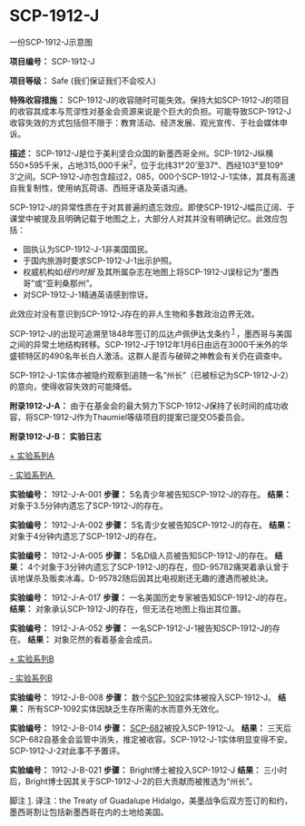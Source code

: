 # SCP-1912-J
                        




一份SCP-1912-J示意图



**项目编号：**  SCP-1912-J

**项目等级：**  Safe (我们保证我们不会咬人)

**特殊收容措施：** SCP-1912-J的收容随时可能失效。保持大如SCP-1912-J的项目的收容其成本与荒谬性对基金会资源来说是个巨大的负担。可能导致SCP-1912-J收容失效的方式包括但不限于：教育活动、经济发展、观光宣传、于社会媒体申诉。

**描述：**  SCP-1912-J是位于美利坚合众国的新墨西哥全州。SCP-1912-J纵横550×595千米，占地315,000千米<sup>2</sup>，位于北纬31° 20’至37°、西经103°至109° 3’之间。SCP-1912-J亦包含超过2，085，000个SCP-1912-J-1实体，其具有高速自我复制性，使用纳瓦荷语、西班牙语及英语沟通。

SCP-1912-J的异常性质在于对其普遍的遗忘效应。即使SCP-1912-J幅员辽阔、于课堂中被提及且明确记载于地图之上，大部分人对其并没有明确记忆。此效应包括：

- 固执认为SCP-1912-J-1非美国国民。
- 于国内旅游时要求SCP-1912-J-1出示护照。
- 权威机构如*纽约时报* 及其所属杂志在地图上将SCP-1912-J误标记为“墨西哥”或“亚利桑那州”。 
- 对SCP-1912-J-1精通英语感到惊讶。

此效应对没有意识到SCP-1912-J存在的非人生物和多数政治边界无效。

SCP-1912-J的出现可追溯至1848年签订的瓜达卢佩伊达戈条约<sup class='footnoteref'>
 <a shape='rect' class='footnoteref' id='footnoteref-1' href='javascript:;' onclick='WIKIDOT.page.utils.scrollToReference(&apos;footnote-1&apos;)'>1</a>
</sup>，墨西哥与美国之间的异常土地结构转移。SCP-1912-J于1912年1月6日由远在3000千米外的华盛顿特区的490名年长白人激活。这群人是否与破碎之神教会有关仍在调查中。

SCP-1912-J-1实体亦被隐约观察到追随一名“州长”（已被标记为SCP-1912-J-2）的意向，使得收容失效的可能降低。

**附录1912-J-A：**  由于在基金会的最大努力下SCP-1912-J保持了长时间的成功收容，将SCP-1912-J作为Thaumiel等级项目的提案已提交O5委员会。

**附录1912-J-B： 实验日志** 


<a shape='rect' class='collapsible-block-link' href='javascript:;'>+&#160;&#23454;&#39564;&#31995;&#21015;A</a>

<a shape='rect' class='collapsible-block-link' href='javascript:;'>-&#160;&#23454;&#39564;&#31995;&#21015;A&#160;</a>

**实验编号：**  1912-J-A-001
**步骤：**  5名青少年被告知SCP-1912-J的存在。
**结果：**  对象于3.5分钟内遗忘了SCP-1912-J的存在。

**实验编号：**  1912-J-A-002
**步骤：**  5名青少女被告知SCP-1912-J的存在。
**结果：**  对象于4分钟内遗忘了SCP-1912-J的存在。

**实验编号：**  1912-J-A-005
**步骤：**  5名D级人员被告知SCP-1912-J的存在。
**结果：**  4个对象于3分钟内遗忘了SCP-1912-J的存在，但D-95782痛哭着承认曾于该地谋杀及贩卖冰毒。D-95782随后因其比电视剧还无趣的遭遇而被处决。

**实验编号：**  1912-J-A-017
**步骤：**  一名美国历史专家被告知SCP-1912-J的存在。
**结果：**  对象承认SCP-1912-J的存在，但无法在地图上指出其位置。

**实验编号：**  1912-J-A-052
**步骤：**  一名SCP-1912-J-1被告知SCP-1912-J的存在。
**结果：**  对象茫然的看着基金会成员。





<a shape='rect' class='collapsible-block-link' href='javascript:;'>+&#160;&#23454;&#39564;&#31995;&#21015;B</a>

<a shape='rect' class='collapsible-block-link' href='javascript:;'>-&#160;&#23454;&#39564;&#31995;&#21015;B</a>

**实验编号：**  1912-J-B-008
**步骤：**  数个[SCP-1092](//scp-wiki-cn.wikidot.com/scp-1092)实体被投入SCP-1912-J。
**结果：**  所有SCP-1092实体因缺乏生存所需的水而意外无效化。

**实验编号：**  1912-J-B-014
**步骤：**  [SCP-682](//scp-wiki-cn.wikidot.com/scp-682)被投入SCP-1912-J。
**结果：**  三天后SCP-682自基金会监管中消失，推定被收容。SCP-1912-J-1实体明显变得不安。 SCP-1912-J-2对此事不予置评。

**实验编号：**  1912-J-B-021
**步骤：**  Bright博士被投入SCP-1912-J
**结果：**  三小时后，Bright博士因其关于SCP-1912-J-2的巨大贡献而被推选为“州长”。






脚注
<a shape='rect' href='javascript:;' onclick='WIKIDOT.page.utils.scrollToReference(&apos;footnoteref-1&apos;)'>1</a>. 译注：the Treaty of Guadalupe Hidalgo，美墨战争后双方签订的和约，墨西哥割让包括新墨西哥在内的土地给美国。


                    